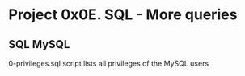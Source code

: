 # Project 0x0E. SQL - More queries
## SQL MySQL
0-privileges.sql script lists all privileges of the MySQL users  

